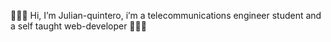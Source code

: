 👋👋👋 Hi, I’m Julian-quintero, i’m a telecommunications engineer student and a self taught web-developer 📡📡📡
